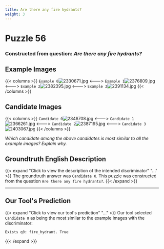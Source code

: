 ```yaml
---
title: Are there any fire hydrants?
weight: 3
---
```


# Puzzle 56
### Constructed from question: _Are there any fire hydrants?_


## Example Images
{{< columns >}}
`Example 0`![2330671.jpg](/gqa_images/2330671.jpg)
<--->
`Example 1`![2376809.jpg](/gqa_images/2376809.jpg)
<--->
`Example 2`![2382395.jpg](/gqa_images/2382395.jpg)
<--->
`Example 3`![2391134.jpg](/gqa_images/2391134.jpg)
{{< /columns >}}

## Candidate Images
{{< columns >}}
`Candidate 0`![2349708.jpg](/gqa_images/2349708.jpg)
<--->
`Candidate 1`![2366261.jpg](/gqa_images/2366261.jpg)
<--->
`Candidate 2`![2387195.jpg](/gqa_images/2387195.jpg)
<--->
`Candidate 3`![2403067.jpg](/gqa_images/2403067.jpg)
{{< /columns >}}

*Which candidate among the above candidates is most similar to all the example images? Explain why.*

## Groundtruth English Description

{{< expand "Click to view the description of the intended discriminator" "..." >}}
The groundtruth answer was `Candidate 0`. This puzzle was constructed from the question `Are there any fire hydrants?`.
{{< /expand >}}

---

## Our Tool's Prediction

{{< expand "Click to view our tool's prediction" "..." >}}
Our tool selected `Candidate 0` as being the most similar to the example images with the discriminator:
```plaintext
Exists q0: fire_hydrant. True
```
{{< /expand >}}

